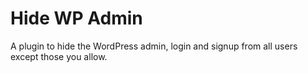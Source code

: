 Hide WP Admin
=============

A plugin to hide the WordPress admin, login and signup from all users except those you allow.
